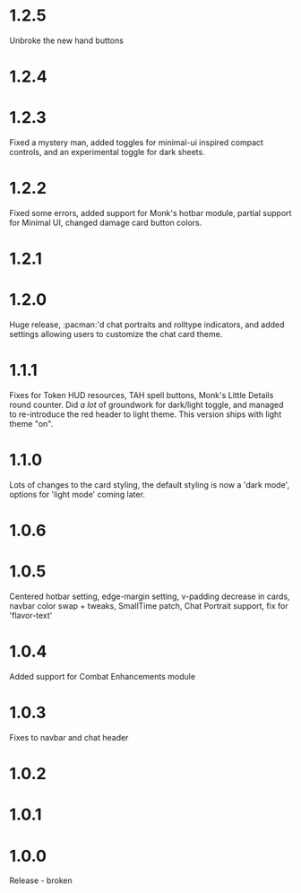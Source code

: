 # 1.2.5
Unbroke the new hand buttons
# 1.2.4
# 1.2.3
Fixed a mystery man, added toggles for minimal-ui inspired compact controls, and an experimental toggle for dark sheets.
# 1.2.2
Fixed some errors, added support for Monk's hotbar module, partial support for Minimal UI, changed damage card button colors.
# 1.2.1
# 1.2.0
Huge release, :pacman:'d chat portraits and rolltype indicators, and added settings allowing users to customize the chat card theme.
# 1.1.1
Fixes for Token HUD resources, TAH spell buttons, Monk's Little Details round counter.
Did *a lot* of groundwork for dark/light toggle, and managed to re-introduce the red header to light theme. This version ships with light theme "on".
# 1.1.0
Lots of changes to the card styling, the default styling is now a 'dark mode', options for 'light mode' coming later.

# 1.0.6
# 1.0.5
Centered hotbar setting, edge-margin setting, v-padding decrease in cards, navbar color swap + tweaks, SmallTime patch, Chat Portrait support, fix for 'flavor-text'
# 1.0.4
Added support for Combat Enhancements module
# 1.0.3
Fixes to navbar and chat header

# 1.0.2
# 1.0.1
# 1.0.0
Release - broken